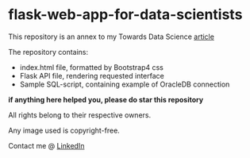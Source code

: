 # flask-web-app-for-data-scientists
This repository is an annex to my Towards Data Science [article](https://medium.com/@everybodyhatesnurali/automate-your-data-scientist-routine-with-flask-web-services-69eaf08799a1)

The repository contains:
- index.html file, formatted by Bootstrap4 css
- Flask API file, rendering requested interface
- Sample SQL-script, containing example of OracleDB connection


**if anything here helped you, please do star this repository**


All rights belong to their respective owners. 

Any image used is copyright-free.

Contact me @ [LinkedIn](https://linkedin.com/in/nurali-u/)

